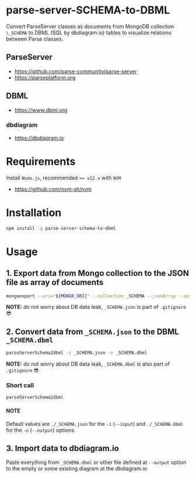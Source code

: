 # parse-server-SCHEMA-to-DBML
Convert ParseServer classes as documents from MongoDB collection `\_SCHEMA` to DBML (SQL by dbdiagram.io) tables to visualize relations between Parse classes.

## ParseServer

- https://github.com/parse-community/parse-server
- https://parseplatform.org

## DBML

- https://www.dbml.org

### dbdiagram

- https://dbdiagram.io

# Requirements

Install `Node.js`, recommended `>= v12.x` with `NVM`

- https://github.com/nvm-sh/nvm

# Installation

```bash
npm install -g parse-server-schema-to-dbml
```

# Usage

## 1. Export data from Mongo collection to the JSON file as array of documents

```bash
mongoexport --uri="${MONGO_URI}" --collection _SCHEMA --jsonArray --out _SCHEMA.json
```

**NOTE:** do not worry about DB data leak, `_SCHEMA.json` is part of `.gitignore` 😎

## 2. Convert data from `_SCHEMA.json` to the DBML `_SCHEMA.dbml`

```bash
parseServerSchema2dbml -i _SCHEMA.json -o _SCHEMA.dbml
```

**NOTE:** do not worry about DB data leak, `_SCHEMA.dbml` is also part of `.gitignore` 😎

### Short call

```bash
parseServerSchema2dbml
```

#### NOTE

Default values are `./_SCHEMA.json` for the `-i` (`--input`) and `./_SCHEMA.dbml` for the `-o` (`--output`) options.

## 3. Import data to dbdiagram.io

Paste everything from `_SCHEMA.dbml` or other file defined at `--output` option to the empty or some existing diagram at the dbdiagram.io

